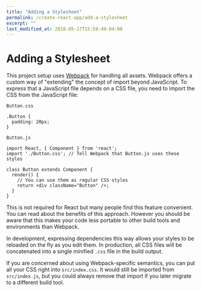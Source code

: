 ```yaml
---
title: "Adding a Stylesheet"
permalink: /create-react-app/add-a-stylesheet
excerpt: ""
last_modified_at: 2018-05-17T15:58:49-04:00
---
```


# Adding a Stylesheet

This project setup uses [Webpack](https://webpack.js.org) for handling all assets. Webpack offers a custom way of "extending" the concept of import beyond JavaScript. To express that a JavaScript file depends on a CSS file, you need to import the CSS from the JavaScript file:

`Button.css`

```
.Button {
  padding: 20px;
}
```

`Button.js`

```
import React, { Component } from 'react';
import './Button.css'; // Tell Webpack that Button.js uses these styles

class Button extends Component {
  render() {
    // You can use them as regular CSS styles
    return <div className="Button" />;
  }
}
```

This is not required for React but many people find this feature convenient. You can read about the benefits of this approach. However you should be aware that this makes your code less portable to other build tools and environments than Webpack.

In development, expressing dependencies this way allows your styles to be reloaded on the fly as you edit them. In production, all CSS files will be concatenated into a single minified `.css` file in the build output.

If you are concerned about using Webpack-specific semantics, you can put all your CSS right into `src/index.css`. It would still be imported from `src/index.js`, but you could always remove that import if you later migrate to a different build tool.